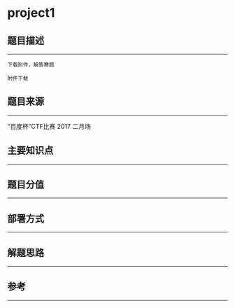 # project1

## 题目描述
---
```
下载附件，解答赛题

附件下载
```

## 题目来源
---
“百度杯”CTF比赛 2017 二月场

## 主要知识点
---


## 题目分值
---


## 部署方式
---


## 解题思路
---


## 参考
---
